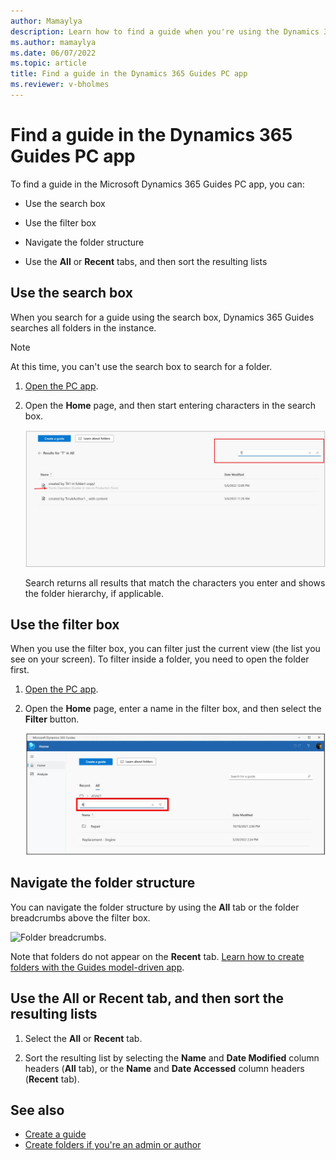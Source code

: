 ```yaml
---
author: Mamaylya
description: Learn how to find a guide when you're using the Dynamics 365 Guides PC app
ms.author: mamaylya
ms.date: 06/07/2022
ms.topic: article
title: Find a guide in the Dynamics 365 Guides PC app
ms.reviewer: v-bholmes
---
```


# Find a guide in the Dynamics 365 Guides PC app

To find a guide in the Microsoft Dynamics 365 Guides PC app, you can: 

- Use the search box

- Use the filter box 

- Navigate the folder structure

- Use the **All** or **Recent** tabs, and then sort the resulting lists

## Use the search box

When you search for a guide using the search box, Dynamics 365 Guides searches all folders in the instance. 

> [!NOTE]
> At this time, you can't use the search box to search for a folder. 

1. [Open the PC app](install-sign-in-pc-app.md).

2. Open the **Home** page, and then start entering characters in the search box. 

    ![Search box on the Home page.](media/search-guide.jpg "Search box on the Home page")

   Search returns all results that match the characters you enter and shows the folder hierarchy, if applicable. 

## Use the filter box

When you use the filter box, you can filter just the current view (the list you see on your screen). To filter inside a folder, you need to open the folder first.

1. [Open the PC app](install-sign-in-pc-app.md).

2. Open the **Home** page, enter a name in the filter box, and then select the **Filter** button.

    ![Filter box on the Home page.](media/filter-guide.jpg "Filter box on the Home page")    
    
## Navigate the folder structure

You can navigate the folder structure by using the **All** tab or the folder breadcrumbs above the filter box. 

![Folder breadcrumbs.](media/find-guide-folder-structure.PNG "Folder breadcrumbs")

Note that folders do not appear on the **Recent** tab. [Learn how to create folders with the Guides model-driven app](admin-create-folders.md).
    
## Use the All or Recent tab, and then sort the resulting lists   

1. Select the **All** or **Recent** tab.

2. Sort the resulting list by selecting the **Name** and **Date Modified** column headers (**All** tab), or the **Name** and **Date Accessed** column headers (**Recent** tab).

## See also

- [Create a guide](create-guide.md)
- [Create folders if you're an admin or author](admin-create-folders.md)
